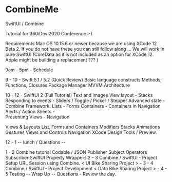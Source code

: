 # CombineMe
SwiftUI / Combine 

Tutorial for 360iDev 2020 Conference :-)


Requirements 
Mac OS 10.15.6 or newer because we are using XCode 12 Beta 2.
If you do not have these you can still follow along ...
We will work in pure SwiftUI (CoreData as it is not included as an option for XCode 12.  Apple might be building a replacement ??? )

9am - 5pm  - Schedule 

9 - 10 - Swift 5.1 / 5.2 (Quick Review)
Basic language constructs
Methods, Functions, Closures
Package Manager
MVVM Architecture 

10 - 12 - SwiftUI 2 (Full Tutorial)
Text and images
View layout -  Stacks
Responding to events - Sliders / Toggle / Picker / Stepper
Advanced state - Combine Framework.
Lists - 
Forms
Containers - Containers in Navigation
Alerts / Action Sheets -  
Presenting Views - Navigation

Views & Layouts
List, Forms and Containers
Modifiers
Stacks
Animations
Gestures 
Views and Controls
Navigation
XCode Design Tools / Preview.

12 - 1 -- lunch / Questions -- 

1 - 2 Combine tutorial
Codable / JSON
Publisher 
Subject
Operators
Subscriber
SwiftUI Property Wrappers
2 - 3 Combine / SwiftUI -  Project Setup
URL Session using Combine.
< UI Bike Sharing Project >  - 
3 - 4 Combine / SwiftUI -  Project Development 
< Data Bike Sharing Project >   -
4 - 5 Testing -- Wrap Up -- Questions - Review the day. 

